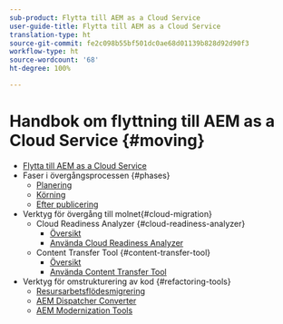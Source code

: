 ```yaml
---
sub-product: Flytta till AEM as a Cloud Service
user-guide-title: Flytta till AEM as a Cloud Service
translation-type: ht
source-git-commit: fe2c098b55bf501dc0ae68d01139b828d92d90f3
workflow-type: ht
source-wordcount: '68'
ht-degree: 100%

---
```



# Handbok om flyttning till AEM as a Cloud Service {#moving}

+ [Flytta till AEM as a Cloud Service](/help/move-to-cloud-service/home.md)
+ Faser i övergångsprocessen {#phases}
   + [Planering](/help/move-to-cloud-service/planning.md)
   + [Körning](/help/move-to-cloud-service/execution.md) 
   + [Efter publicering](/help/move-to-cloud-service/post-go-live.md)
+ Verktyg för övergång till molnet{#cloud-migration}
   + Cloud Readiness Analyzer {#cloud-readiness-analyzer}
      + [Översikt](/help/move-to-cloud-service/cloud-readiness-analyzer/overview-cloud-readiness-analyzer.md)
      + [Använda Cloud Readiness Analyzer](/help/move-to-cloud-service/cloud-readiness-analyzer/using-cloud-readiness-analyzer.md)
   + Content Transfer Tool {#content-transfer-tool}
      + [Översikt](/help/move-to-cloud-service/content-transfer-tool/overview-content-transfer-tool.md)
      + [Använda Content Transfer Tool](/help/move-to-cloud-service/content-transfer-tool/using-content-transfer-tool.md)
+ Verktyg för omstrukturering av kod {#refactoring-tools}
   + [Resursarbetsflödesmigrering](/help/move-to-cloud-service/moving-to-aem-assets/asset-workflow-migration-tool.md)
   + [AEM Dispatcher Converter](/help/move-to-cloud-service/refactoring-tools/dispatcher-transformation-utility-tools.md)
   + [AEM Modernization Tools](/help/move-to-cloud-service/refactoring-tools/aem-modernization-tools.md)
